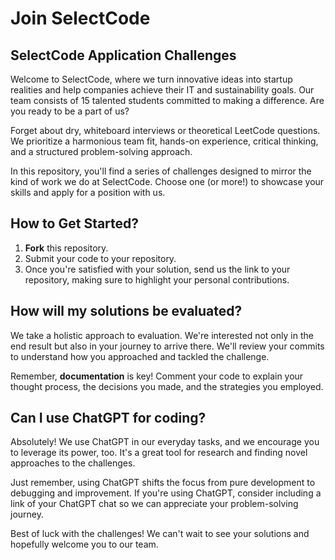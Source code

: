 # Join SelectCode

## SelectCode Application Challenges

Welcome to SelectCode, where we turn innovative ideas into startup realities and help companies achieve their IT and
sustainability goals. Our team consists of 15 talented students committed to making a difference. Are you ready to be a
part of us?

Forget about dry, whiteboard interviews or theoretical LeetCode questions. We prioritize a harmonious team fit, hands-on
experience, critical thinking, and a structured problem-solving approach.

In this repository, you'll find a series of challenges designed to mirror the kind of work we do at SelectCode. Choose
one (or more!) to showcase your skills and apply for a position with us.

## How to Get Started?

1. **Fork** this repository.
2. Submit your code to your repository.
3. Once you're satisfied with your solution, send us the link to your repository, making sure to highlight your personal
   contributions.

## How will my solutions be evaluated?

We take a holistic approach to evaluation. We're interested not only in the end result but also in your journey to
arrive there. We'll review your commits to understand how you approached and tackled the challenge.

Remember, **documentation** is key! Comment your code to explain your thought process, the decisions you made, and the
strategies you employed.

## Can I use ChatGPT for coding?

Absolutely! We use ChatGPT in our everyday tasks, and we encourage you to leverage its power, too. It's a great tool for
research and finding novel approaches to the challenges.

Just remember, using ChatGPT shifts the focus from pure development to debugging and improvement. If you're using
ChatGPT, consider including a link of your ChatGPT chat so we can appreciate your problem-solving journey.

Best of luck with the challenges! We can't wait to see your solutions and hopefully welcome you to our team.
